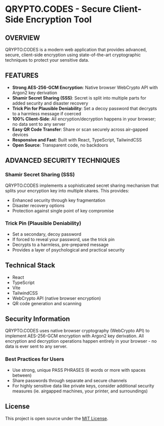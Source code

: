 # QRYPTO.CODES - Secure Client-Side Encryption Tool

## OVERVIEW
QRYPTO.CODES is a modern web application that provides advanced, secure, client-side encryption using state-of-the-art cryptographic techniques to protect your sensitive data.

## FEATURES
- **Strong AES-256-GCM Encryption**: Native browser WebCrypto API with Argon2 key derivation
- **Shamir Secret Sharing (SSS)**: Secret is split into multiple parts for added security and disaster recovery
- **Trick Pin for Plausible Deniability**: Set a decoy password that decrypts to a harmless message if coerced
- **100% Client-Side**: All encryption/decryption happens in your browser; no data sent to any server
- **Easy QR Code Transfer**: Share or scan securely across air-gapped devices
- **Responsive and Fast**: Built with React, TypeScript, TailwindCSS
- **Open Source**: Transparent code, no backdoors

## ADVANCED SECURITY TECHNIQUES

### Shamir Secret Sharing (SSS)
QRYPTO.CODES implements a sophisticated secret sharing mechanism that splits your encryption key into multiple shares. This provides:
- Enhanced security through key fragmentation
- Disaster recovery options
- Protection against single point of key compromise

### Trick Pin (Plausible Deniability)
- Set a secondary, decoy password
- If forced to reveal your password, use the trick pin
- Decrypts to a harmless, pre-prepared message
- Provides a layer of psychological and practical security

## Technical Stack
- React
- TypeScript
- Vite
- TailwindCSS
- WebCrypto API (native browser encryption)
- QR code generation and scanning

## Security Information
QRYPTO.CODES uses native browser cryptography (WebCrypto API) to implement AES-256-GCM encryption with Argon2 key derivation. All encryption and decryption operations happen entirely in your browser - no data is ever sent to any server.

### Best Practices for Users
- Use strong, unique PASS PHRASES (6 words or more with spaces between)
- Share passwords through separate and secure channels 
- For highly sensitive data like private keys, consider additional security measures (ie. airgapped machines, your printer, and surroundings)

## License
This project is open source under the [MIT License](LICENSE).
